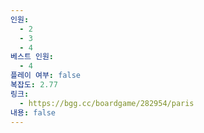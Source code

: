 ```yaml
---
인원:
  - 2
  - 3
  - 4
베스트 인원:
  - 4
플레이 여부: false
복잡도: 2.77
링크:
  - https://bgg.cc/boardgame/282954/paris
내용: false
---
```

